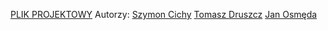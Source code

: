 [PLIK PROJEKTOWY](https://docs.google.com/document/d/1HFnLKI444vRqs6Wx5m8NCdDUr8Tp4MPyUpQ7Moat7wM/edit?usp=sharing)
Autorzy:
[Szymon Cichy](https://github.com/szycic)
[Tomasz Druszcz](https://github.com/tomaszdruszcz)
[Jan Osmęda]()
